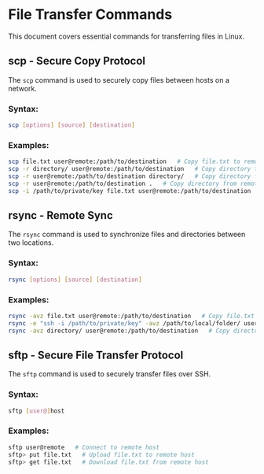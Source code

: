 # File Transfer Commands

This document covers essential commands for transferring files in Linux.

## scp - Secure Copy Protocol
The `scp` command is used to securely copy files between hosts on a network.

### Syntax:
```bash
scp [options] [source] [destination]
```

### Examples:
```bash
scp file.txt user@remote:/path/to/destination   # Copy file.txt to remote host
scp -r directory/ user@remote:/path/to/destination   # Copy directory to remote host
scp -r user@remote:/path/to/destination directory/   # Copy directory from remote host to local machine
scp -r user@remote:/path/to/destination .   # Copy directory from remote host to local machine at current directory
scp -i /path/to/private/key file.txt user@remote:/path/to/destination   # Copy file.txt using a specific private key
```

## rsync - Remote Sync
The `rsync` command is used to synchronize files and directories between two locations.

### Syntax:
```bash
rsync [options] [source] [destination]
```

### Examples:
```bash
rsync -avz file.txt user@remote:/path/to/destination   # Copy file.txt to remote host
rsync -e "ssh -i /path/to/private/key" -avz /path/to/local/folder/ user@remote:/path/to/remote/folder/
rsync -avz directory/ user@remote:/path/to/destination   # Copy directory to remote host
```

## sftp - Secure File Transfer Protocol
The `sftp` command is used to securely transfer files over SSH.

### Syntax:
```bash
sftp [user@]host
```

### Examples:
```bash
sftp user@remote   # Connect to remote host
sftp> put file.txt   # Upload file.txt to remote host
sftp> get file.txt   # Download file.txt from remote host
```
